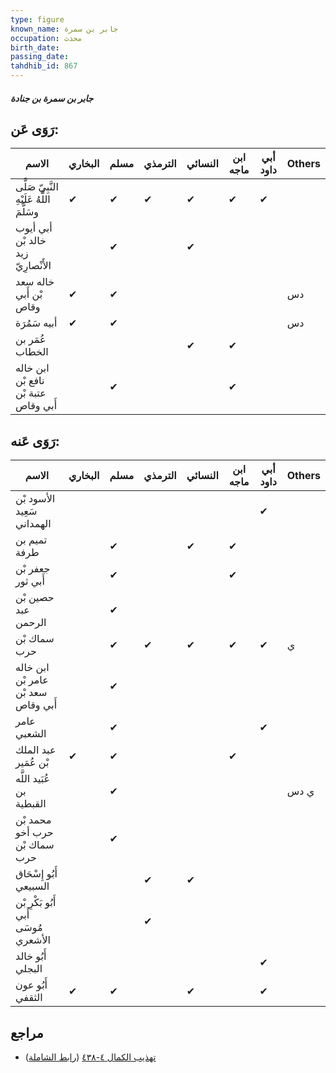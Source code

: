 ```yaml
---
type: figure
known_name: جابر بن سمرة
occupation: محدث
birth_date:
passing_date:
tahdhib_id: 867
---
```

##### جابر بن سمرة بن جنادة

## رَوَى عَن:
| الاسم                                      | البخاري | مسلم | الترمذي | النسائي | ابن ماجه | أبي داود | Others |
| ------------------------------------------ | ------- | ---- | ------- | ------- | -------- | -------- | ------ |
| النَّبِيّ صَلَّى اللَّهُ عَلَيْهِ وسَلَّمَ | ✔       | ✔    | ✔       | ✔       | ✔        | ✔        |        |
| أبي أيوب خالد بْن زيد الأَنْصارِيّ         |         | ✔    |         | ✔       |          |          |        |
| خاله سعد بْن أَبي وقاص                     | ✔       | ✔    |         |         |          |          | دس     |
| أبيه سَمُرَة                               | ✔       | ✔    |         |         |          |          | دس     |
| عُمَر بن الخطاب                            |         |      |         | ✔       | ✔        |          |        |
| ابن خاله نافع بْن عتبة بْن أَبي وقاص       |         | ✔    |         |         | ✔        |          |        |
## رَوَى عَنه:
| الاسم                                | البخاري | مسلم | الترمذي | النسائي | ابن ماجه | أبي داود | Others |
| ------------------------------------ | ------- | ---- | ------- | ------- | -------- | -------- | ------ |
| الأسود بْن سَعِيد الهمداني           |         |      |         |         |          | ✔        |        |
| تميم بن طرفة                         |         | ✔    |         | ✔       | ✔        |          |        |
| جعفر بْن أَبي ثور                    |         | ✔    |         |         | ✔        |          |        |
| حصين بْن عبد الرحمن                  |         | ✔    |         |         |          |          |        |
| سماك بْن حرب                         |         | ✔    | ✔       | ✔       | ✔        | ✔        | ي      |
| ابن خاله عامر بْن سعد بْن أَبي وقاص  |         | ✔    |         |         |          |          |        |
| عامر الشعبي                          |         | ✔    |         |         |          | ✔        |        |
| عبد الملك بْن عُمَير                 | ✔       | ✔    |         |         | ✔        |          |        |
| عُبَيد اللَّه بن القبطية             |         | ✔    |         |         |          |          | ي دس   |
| محمد بْن حرب أخو سماك بْن حرب        |         | ✔    |         |         |          |          |        |
| أَبُو إِسْحَاق السبيعي               |         |      | ✔       | ✔       |          |          |        |
| أَبُو بَكْرِ بْن أَبي مُوسَى الأشعري |         |      | ✔       |         |          |          |        |
| أَبُو خالد البجلي                    |         |      |         |         |          | ✔        |        |
| أَبُو عون الثقفي                     | ✔       | ✔    |         | ✔       |          | ✔        |        |
## مراجع
- [تهذيب الكمال ٤-٤٣٨](obsidian://open?vault=Tahdhib-al-Kamal&file=Figures/٨٦٧-جابر%20بن%20سمرة%20بن%20جنادة) ([رابط الشاملة](https://shamela.ws/book/3722/1952))